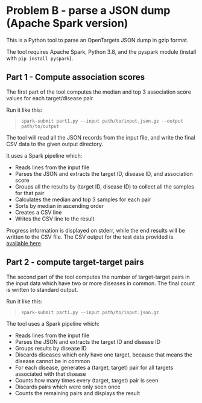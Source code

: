 # Problem B - parse a JSON dump (Apache Spark version)

This is a Python tool to parse an OpenTargets JSON dump in gzip format.

The tool requires Apache Spark, Python 3.8, and the pyspark module (install with `pip install pyspark`).

## Part 1 - Compute association scores

The first part of the tool computes the median and top 3 association score values for each target/disease pair.

Run it like this:

> `spark-submit part1.py --input path/to/input.json.gz --output path/to/output`

The tool will read all the JSON records from the input file, and write the final CSV data to the given output directory.

It uses a Spark pipeline which:
* Reads lines from the input file
* Parses the JSON and extracts the target ID, disease ID, and association score
* Groups all the results by (target ID, disease ID) to collect all the samples for that pair
* Calculates the median and top 3 samples for each pair
* Sorts by median in ascending order
* Creates a CSV line
* Writes the CSV line to the result

Progress information is displayed on stderr, while the end results will be written to the CSV file. The CSV output for the test data provided is [available here](https://drive.google.com/file/d/1U9D3vDoLYzXNpUzJbeu2C18cCX4qgWI6/view?usp=sharing).

## Part 2 - compute target-target pairs

The second part of the tool computes the number of target-target pairs in the input data which have two or more diseases in common. The final count is written to standard output.

Run it like this:

> `spark-submit part1.py --input path/to/input.json.gz`

The tool uses a Spark pipeline which:

* Reads lines from the input file
* Parses the JSON and extracts the target ID and disease ID
* Groups results by disease ID
* Discards diseases which only have one target, because that means the disease cannot be in common
* For each disease, generates a (target, target) pair for all targets associated with that disease
* Counts how many times every (target, target) pair is seen
* Discards pairs which were only seen once
* Counts the remaining pairs and displays the result
